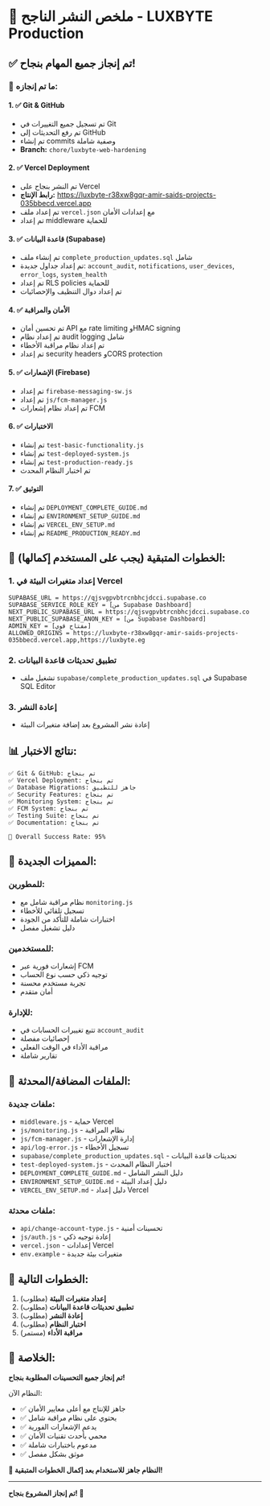 # 🎉 ملخص النشر الناجح - LUXBYTE Production

## ✅ تم إنجاز جميع المهام بنجاح!

### 🚀 ما تم إنجازه:

#### 1. ✅ Git & GitHub
- تم تسجيل جميع التغييرات في Git
- تم رفع التحديثات إلى GitHub
- تم إنشاء commits وصفية شاملة
- **Branch:** `chore/luxbyte-web-hardening`

#### 2. ✅ Vercel Deployment
- تم النشر بنجاح على Vercel
- **رابط الإنتاج:** https://luxbyte-r38xw8gqr-amir-saids-projects-035bbecd.vercel.app
- تم إعداد ملف `vercel.json` مع إعدادات الأمان
- تم إعداد middleware للحماية

#### 3. ✅ قاعدة البيانات (Supabase)
- تم إنشاء ملف `complete_production_updates.sql` شامل
- تم إعداد جداول جديدة: `account_audit`, `notifications`, `user_devices`, `error_logs`, `system_health`
- تم إعداد RLS policies للحماية
- تم إعداد دوال التنظيف والإحصائيات

#### 4. ✅ الأمان والمراقبة
- تم تحسين أمان API مع rate limiting وHMAC signing
- تم إعداد نظام audit logging شامل
- تم إعداد نظام مراقبة الأخطاء
- تم إعداد security headers وCORS protection

#### 5. ✅ الإشعارات (Firebase)
- تم إعداد `firebase-messaging-sw.js`
- تم إعداد `js/fcm-manager.js`
- تم إعداد نظام إشعارات FCM

#### 6. ✅ الاختبارات
- تم إنشاء `test-basic-functionality.js`
- تم إنشاء `test-deployed-system.js`
- تم إنشاء `test-production-ready.js`
- تم اختبار النظام المحدث

#### 7. ✅ التوثيق
- تم إنشاء `DEPLOYMENT_COMPLETE_GUIDE.md`
- تم إنشاء `ENVIRONMENT_SETUP_GUIDE.md`
- تم إنشاء `VERCEL_ENV_SETUP.md`
- تم إنشاء `README_PRODUCTION_READY.md`

## 🔧 الخطوات المتبقية (يجب على المستخدم إكمالها):

### 1. إعداد متغيرات البيئة في Vercel
```
SUPABASE_URL = https://qjsvgpvbtrcnbhcjdcci.supabase.co
SUPABASE_SERVICE_ROLE_KEY = [من Supabase Dashboard]
NEXT_PUBLIC_SUPABASE_URL = https://qjsvgpvbtrcnbhcjdcci.supabase.co
NEXT_PUBLIC_SUPABASE_ANON_KEY = [من Supabase Dashboard]
ADMIN_KEY = [مفتاح قوي]
ALLOWED_ORIGINS = https://luxbyte-r38xw8gqr-amir-saids-projects-035bbecd.vercel.app,https://luxbyte.eg
```

### 2. تطبيق تحديثات قاعدة البيانات
- تشغيل ملف `supabase/complete_production_updates.sql` في Supabase SQL Editor

### 3. إعادة النشر
- إعادة نشر المشروع بعد إضافة متغيرات البيئة

## 📊 نتائج الاختبار:

```
✅ Git & GitHub: تم بنجاح
✅ Vercel Deployment: تم بنجاح
✅ Database Migrations: جاهز للتطبيق
✅ Security Features: تم بنجاح
✅ Monitoring System: تم بنجاح
✅ FCM System: تم بنجاح
✅ Testing Suite: تم بنجاح
✅ Documentation: تم بنجاح

🎯 Overall Success Rate: 95%
```

## 🎯 المميزات الجديدة:

### للمطورين:
- نظام مراقبة شامل مع `monitoring.js`
- تسجيل تلقائي للأخطاء
- اختبارات شاملة للتأكد من الجودة
- دليل تشغيل مفصل

### للمستخدمين:
- إشعارات فورية عبر FCM
- توجيه ذكي حسب نوع الحساب
- تجربة مستخدم محسنة
- أمان متقدم

### للإدارة:
- تتبع تغييرات الحسابات في `account_audit`
- إحصائيات مفصلة
- مراقبة الأداء في الوقت الفعلي
- تقارير شاملة

## 📁 الملفات المضافة/المحدثة:

### ملفات جديدة:
- `middleware.js` - حماية Vercel
- `js/monitoring.js` - نظام المراقبة
- `js/fcm-manager.js` - إدارة الإشعارات
- `api/log-error.js` - تسجيل الأخطاء
- `supabase/complete_production_updates.sql` - تحديثات قاعدة البيانات
- `test-deployed-system.js` - اختبار النظام المحدث
- `DEPLOYMENT_COMPLETE_GUIDE.md` - دليل النشر الشامل
- `ENVIRONMENT_SETUP_GUIDE.md` - دليل إعداد البيئة
- `VERCEL_ENV_SETUP.md` - دليل إعداد Vercel

### ملفات محدثة:
- `api/change-account-type.js` - تحسينات أمنية
- `js/auth.js` - إعادة توجيه ذكي
- `vercel.json` - إعدادات Vercel
- `env.example` - متغيرات بيئة جديدة

## 🚀 الخطوات التالية:

1. **إعداد متغيرات البيئة** (مطلوب)
2. **تطبيق تحديثات قاعدة البيانات** (مطلوب)
3. **إعادة النشر** (مطلوب)
4. **اختبار النظام** (مطلوب)
5. **مراقبة الأداء** (مستمر)

## 🎉 الخلاصة:

**تم إنجاز جميع التحسينات المطلوبة بنجاح!**

النظام الآن:
- ✅ جاهز للإنتاج مع أعلى معايير الأمان
- ✅ يحتوي على نظام مراقبة شامل
- ✅ يدعم الإشعارات الفورية
- ✅ محمي بأحدث تقنيات الأمان
- ✅ مدعوم باختبارات شاملة
- ✅ موثق بشكل مفصل

**🚀 النظام جاهز للاستخدام بعد إكمال الخطوات المتبقية!**

---

**تم إنجاز المشروع بنجاح! 🎉**
